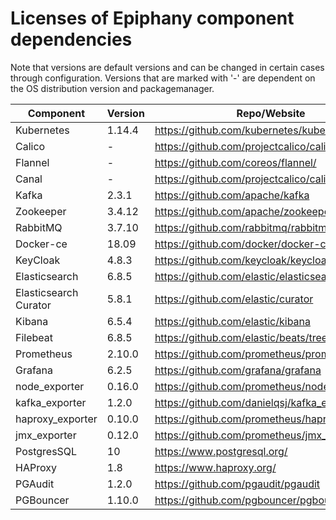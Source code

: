 # Licenses of Epiphany component dependencies

Note that versions are default versions and can be changed in certain cases through configuration. Versions that are marked with '-' are dependent on the OS distribution version and packagemanager.

| Component             | Version | Repo/Website                                          | License                                                           |
| --------------------- | ------- | ----------------------------------------------------- | ----------------------------------------------------------------- |
| Kubernetes            | 1.14.4  | https://github.com/kubernetes/kubernetes              | [Apache License 2.0](https://www.apache.org/licenses/LICENSE-2.0) |
| Calico                | -       | https://github.com/projectcalico/calico               | [Apache License 2.0](https://www.apache.org/licenses/LICENSE-2.0) |
| Flannel               | -       | https://github.com/coreos/flannel/                    | [Apache License](https://www.apache.org/licenses/LICENSE-1.0)     |
| Canal                 | -       | https://github.com/projectcalico/calico               | [Apache License 2.0](https://www.apache.org/licenses/LICENSE-2.0) |
| Kafka                 | 2.3.1   | https://github.com/apache/kafka                       | [Apache License 2.0](https://www.apache.org/licenses/LICENSE-2.0) |
| Zookeeper             | 3.4.12  | https://github.com/apache/zookeeper                   | [Apache License 2.0](https://www.apache.org/licenses/LICENSE-2.0) |
| RabbitMQ              | 3.7.10  | https://github.com/rabbitmq/rabbitmq-server           | [Mozilla Public License](https://www.mozilla.org/en-US/MPL/)      |
| Docker-ce             | 18.09   | https://github.com/docker/docker-ce/                  | [Apache License](https://www.apache.org/licenses/LICENSE-1.0)     |
| KeyCloak              | 4.8.3   | https://github.com/keycloak/keycloak                  | [Apache License 2.0](https://www.apache.org/licenses/LICENSE-2.0) |
| Elasticsearch         | 6.8.5   | https://github.com/elastic/elasticsearch              | https://github.com/elastic/elasticsearch/blob/master/LICENSE.txt  |
| Elasticsearch Curator | 5.8.1   | https://github.com/elastic/curator                    | https://github.com/elastic/curator/blob/master/LICENSE.txt        |
| Kibana                | 6.5.4   | https://github.com/elastic/kibana                     | https://github.com/elastic/kibana/blob/master/LICENSE.txt         |
| Filebeat              | 6.8.5   | https://github.com/elastic/beats/tree/6.8             | [Apache License 2.0](https://www.apache.org/licenses/LICENSE-2.0) |
| Prometheus            | 2.10.0  | https://github.com/prometheus/prometheus              | [Apache License 2.0](https://www.apache.org/licenses/LICENSE-2.0) |
| Grafana               | 6.2.5   | https://github.com/grafana/grafana                    | [Apache License 2.0](https://www.apache.org/licenses/LICENSE-2.0) |
| node_exporter         | 0.16.0  | https://github.com/prometheus/node_exporter           | [Apache License 2.0](https://www.apache.org/licenses/LICENSE-2.0) |
| kafka_exporter        | 1.2.0   | https://github.com/danielqsj/kafka_exporter           | [Apache License 2.0](https://www.apache.org/licenses/LICENSE-2.0) |
| haproxy_exporter      | 0.10.0  | https://github.com/prometheus/haproxy_exporter        | [Apache License 2.0](https://www.apache.org/licenses/LICENSE-2.0) |
| jmx_exporter          | 0.12.0  | https://github.com/prometheus/jmx_exporter            | [Apache License 2.0](https://www.apache.org/licenses/LICENSE-2.0) |
| PostgresSQL           | 10      | https://www.postgresql.org/                           | https://opensource.org/licenses/postgresql                        |
| HAProxy               | 1.8     | https://www.haproxy.org/                              | [GNU General Public License 2.0](https://www.gnu.org/licenses/old-licenses/gpl-2.0.html) |
| PGAudit               | 1.2.0   | https://github.com/pgaudit/pgaudit                    | [PostgreSQL license](http://www.postgresql.org/about/licence/)    |
| PGBouncer             | 1.10.0  | https://github.com/pgbouncer/pgbouncer                | [ISC License](https://opensource.org/licenses/isc)                |
